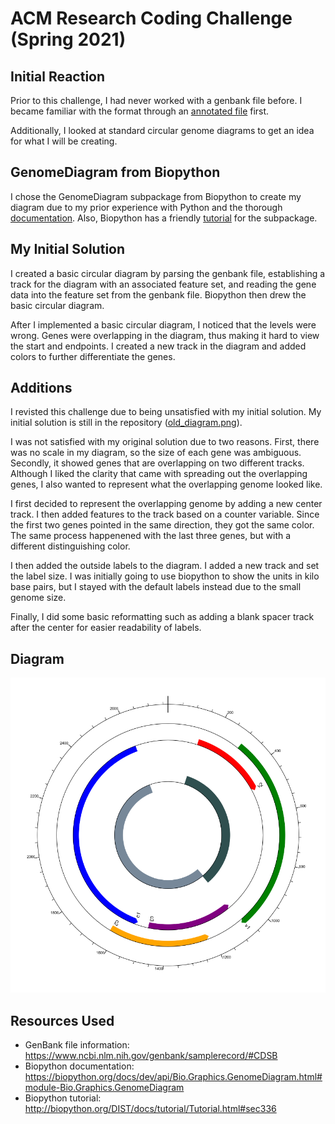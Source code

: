 # ACM Research Coding Challenge (Spring 2021)

## Initial Reaction

Prior to this challenge, I had never worked with a genbank file before. I became familiar with the format through an [annotated file](https://www.ncbi.nlm.nih.gov/genbank/samplerecord/) first.

Additionally, I looked at standard circular genome diagrams to get an idea for what I will be creating.

## GenomeDiagram from Biopython

I chose the GenomeDiagram subpackage from Biopython to create my diagram due to my prior experience with Python and the thorough [documentation](https://biopython.org/docs/dev/api/Bio.Graphics.GenomeDiagram.html#module-Bio.Graphics.GenomeDiagram). Also, Biopython has a friendly [tutorial](http://biopython.org/DIST/docs/tutorial/Tutorial.html#sec336) for the subpackage.

## My Initial Solution

I created a basic circular diagram by parsing the genbank file, establishing a track for the diagram with an associated feature set, and reading the gene data into the feature set from the genbank file. Biopython then drew the basic circular diagram.

After I implemented a basic circular diagram, I noticed that the levels were wrong. Genes were overlapping in the diagram, thus making it hard to view the start and endpoints. I created a new track in the diagram and added colors to further differentiate the genes.

## Additions

I revisted this challenge due to being unsatisfied with my initial solution. My initial solution is still in the repository ([old_diagram.png](old_diagram.png)).

I was not satisfied with my original solution due to two reasons. First, there was no scale in my diagram, so the size of each gene was ambiguous. Secondly, it showed genes that are overlapping on two different tracks. Although I liked the clarity that came with spreading out the overlapping genes, I also wanted to represent what the overlapping genome looked like.

I first decided to represent the overlapping genome by adding a new center track. I then added features to the track based on a counter variable. Since the first two genes pointed in the same direction, they got the same color. The same process happenened with the last three genes, but with a different distinguishing color.

I then added the outside labels to the diagram. I added a new track and set the label size. I was initially going to use biopython to show the units in kilo base pairs, but I stayed with the default labels instead due to the small genome size.

Finally, I did some basic reformatting such as adding a blank spacer track after the center for easier readability of labels.

## Diagram

![Tomato curly stunt virus circular diagram](tomato_curly_stunt_virus.png)

## Resources Used

- GenBank file information: https://www.ncbi.nlm.nih.gov/genbank/samplerecord/#CDSB
- Biopython documentation: https://biopython.org/docs/dev/api/Bio.Graphics.GenomeDiagram.html#module-Bio.Graphics.GenomeDiagram
- Biopython tutorial: http://biopython.org/DIST/docs/tutorial/Tutorial.html#sec336
